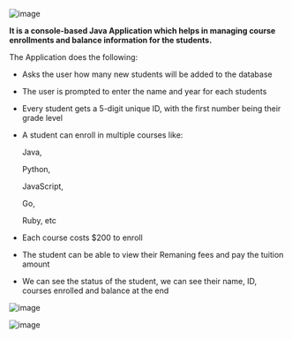 ![image](https://user-images.githubusercontent.com/85121133/223954155-2080a7aa-66a6-4314-87ea-c00c001c0cc3.png)

**It is a console-based Java Application which helps in managing course enrollments and balance information for the students.**

The Application does the following:

* Asks the user how many new students will be added to the database

* The user is prompted to enter the name and year for each students

* Every student gets a 5-digit unique ID, with the first number being their grade level

* A student can enroll in multiple courses like:

  Java,

  Python,

  JavaScript,

  Go,

  Ruby, etc

* Each course costs $200 to enroll

* The student can be able to view their Remaning fees and pay the tuition amount

* We can see the status of the student, we can see their name, ID, courses enrolled and balance at the end 

![image](https://user-images.githubusercontent.com/85121133/223956669-1ed2c53e-15f5-4f10-8640-c09c357817cd.png)


![image](https://user-images.githubusercontent.com/85121133/223956989-8d2cb8ae-8f96-415d-a594-7ca5de9ba350.png)

